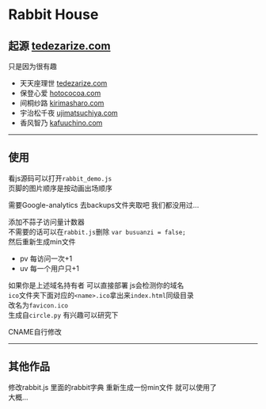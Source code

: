 # Rabbit House

## 起源 [tedezarize.com](http://tedezarize.com)

只是因为很有趣  
* 天天座理世 [tedezarize.com](http://tedezarize.com) 
* 保登心爱 [hotococoa.com](https://hotococoa.com/)   
* 间桐纱路 [kirimasharo.com](https://kirimasharo.com/)   
* 宇治松千夜 [ujimatsuchiya.com](https://ujimatsuchiya.com/)  
* 香风智乃 [kafuuchino.com](http://kafuuchino.com/)  
 

*** 
## 使用 
看js源码可以打开`rabbit_demo.js`  
页脚的图片顺序是按动画出场顺序  
 
需要Google-analytics 去backups文件夹取吧 我们都没用过...
 
添加不蒜子访问量计数器  
不需要的话可以在`rabbit.js`删除 
`var busuanzi = false;`  
然后重新生成min文件 
* pv 每访问一次+1
* uv 每一个用户只+1 
 
如果你是上述域名持有者 可以直接部署 js会检测你的域名   
`ico`文件夹下面对应的`<name>.ico`拿出来`index.html`同级目录  
改名为`favicon.ico`  
生成自`circle.py` 有兴趣可以研究下  
 
CNAME自行修改
 
*** 
## 其他作品 
修改rabbit.js 里面的rabbit字典 重新生成一份min文件 就可以使用了   
大概...
 